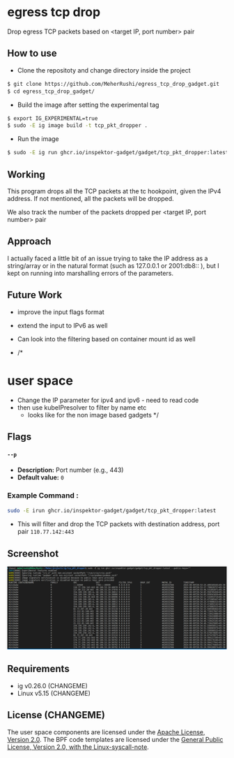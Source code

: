 # egress tcp drop

Drop egress TCP packets based on <target IP, port number> pair

## How to use

- Clone the repositoty and change directory inside the project
```bash
$ git clone https://github.com/MeherRushi/egress_tcp_drop_gadget.git
$ cd egress_tcp_drop_gadget/
```

- Build the image after setting the experimental tag
```bash
$ export IG_EXPERIMENTAL=true
$ sudo -E ig image build -t tcp_pkt_dropper .
```

- Run the image
```bash
$ sudo -E ig run ghcr.io/inspektor-gadget/gadget/tcp_pkt_dropper:latest --public-keys=""
```

## Working

This program drops all the TCP packets at the tc hookpoint, given the IPv4 address. If not mentioned, all the packets will be dropped.

We also track the number of the packets dropped per <target IP, port number> pair

## Approach

I actually faced a little bit of an issue trying to take the IP address as a string/array or in the natural format (such as 127.0.0.1 or 2001:db8:: ), but I kept on running into marshalling errors of the parameters.


## Future Work

- improve the input flags format

- extend the input to IPv6 as well

- Can look into the filtering based on container mount id as well

- /* 
# user space
- Change the IP parameter for ipv4 and ipv6 - need to read code
- then use kubeIPresolver to filter by name etc 
	- looks like for the non image based gadgets
 */



## Flags


#### `--p`
- **Description:** Port number (e.g., 443)
- **Default value:** `0`


### Example Command :
```bash
sudo -E irun ghcr.io/inspektor-gadget/gadget/tcp_pkt_dropper:latest
```

- This will filter and drop the TCP packets with destination address, port pair `110.77.142:443`


## Screenshot

![refrence_image](public/demo.png)

## Requirements

- ig v0.26.0 (CHANGEME)
- Linux v5.15 (CHANGEME)

## License (CHANGEME)

The user space components are licensed under the [Apache License, Version
2.0](LICENSE). The BPF code templates are licensed under the [General Public
License, Version 2.0, with the Linux-syscall-note](LICENSE-bpf.txt).
